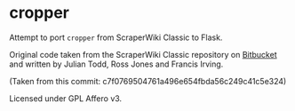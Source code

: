 # cropper
Attempt to port `cropper` from ScraperWiki Classic to Flask.

Original code taken from the ScraperWiki Classic repository on
[Bitbucket](https://bitbucket.org/ScraperWiki/scraperwiki-classic/wiki/Home)
and written by Julian Todd, Ross Jones and Francis Irving.

(Taken from this commit: c7f0769504761a496e654fbda56c249c41c5e324)

Licensed under GPL Affero v3.
